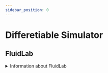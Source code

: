 ```yaml
---
sidebar_position: 0
---
```


# Differetiable Simulator


<!-- FluidLab, Diffsim, diffarticulated, DiSect -->

## FluidLab

<details> <summary>Information about FluidLab</summary>
<h2 align="center">
  <b>FluidLab</b>

<div align="center">
    <a href="https://gazebosim.org/home" target="_blank"><img src="https://img.shields.io/badge/Website-Gazebo-red"></img></a>
    &nbsp;
    <a href="https://gazebosim.org/docs" target="_blank"><img src="https://img.shields.io/badge/Doc-Gazebo-blue"></img></a>
    &nbsp;
    <a href="https://ieeexplore.ieee.org/abstract/document/1389727" target="_blank"><img src="https://img.shields.io/badge/Paper-IEEE-green"></img></a>
    &nbsp;
    <a href="https://github.com/gazebosim" target="_blank"><img src="https://img.shields.io/badge/Source-Code-purple"></img></a>
    &nbsp;
    <a href="https://community.gazebosim.org/" target="_blank"><img src="https://img.shields.io/badge/Forum-Gazebo-yellow"></img></a>
</div>
</h2>

<div align="center">
<video width="800" height="600" controls>
  <source src="https://fluidlab2023.github.io/static/videos/tasks.m4v" type="video/mp4"></source>
</video>
</div>

> FluidLab is a differentiable environment with a set of complex fluid manipulation tasks. FluidLab is powered by FluidEngine, a fully differentiable and multi-material physics engine, supporting rigid, elastic, plastic materials, inviscid and viscous liquid, and gaseous phenomena such as smoke.

</details>

